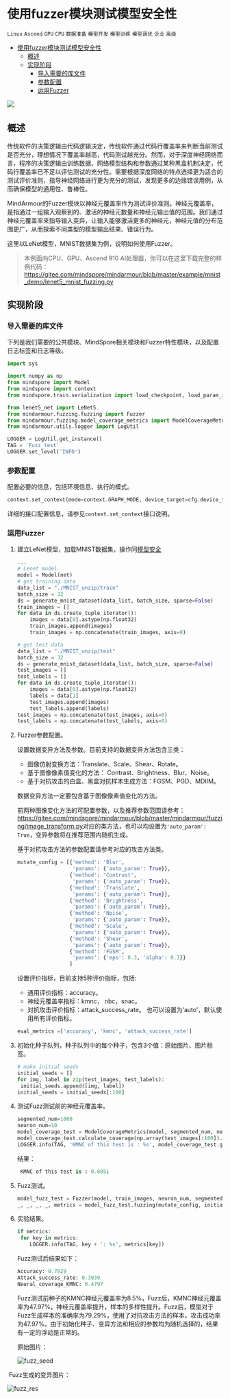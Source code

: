 # 使用fuzzer模块测试模型安全性

`Linux` `Ascend` `GPU` `CPU` `数据准备` `模型开发` `模型训练` `模型调优` `企业` `高级`

<!-- TOC -->

- [使用fuzzer模块测试模型安全性](#使用fuzzer模块测试模型安全性)
    - [概述](#概述)
    - [实现阶段](#实现阶段)
        - [导入需要的库文件](#导入需要的库文件)
        - [参数配置](#参数配置)
        - [运用Fuzzer](#运用fuzzer)

<!-- /TOC -->
<a href="https://gitee.com/mindspore/docs/blob/master/tutorials/source_zh_cn/advanced_use/fuzzer.md" target="_blank"><img src="../_static/logo_source.png"></a>&nbsp;&nbsp;

## 概述

传统软件的决策逻辑由代码逻辑决定，传统软件通过代码行覆盖率来判断当前测试是否充分，理想情况下覆盖率越高，代码测试越充分。然而，对于深度神经网络而言，程序的决策逻辑由训练数据、网络模型结构和参数通过某种黑盒机制决定，代码行覆盖率已不足以评估测试的充分性。需要根据深度网络的特点选择更为适合的测试评价准则，指导神经网络进行更为充分的测试，发现更多的边缘错误用例，从而确保模型的通用性、鲁棒性。

MindArmour的Fuzzer模块以神经元覆盖率作为测试评价准则。神经元覆盖率，是指通过一组输入观察到的、激活的神经元数量和神经元输出值的范围。我们通过神经元覆盖率来指导输入变异，让输入能够激活更多的神经元，神经元值的分布范围更广，从而探索不同类型的模型输出结果、错误行为。

这里以LeNet模型，MNIST数据集为例，说明如何使用Fuzzer。

> 本例面向CPU、GPU、Ascend 910 AI处理器，你可以在这里下载完整的样例代码：<https://gitee.com/mindspore/mindarmour/blob/master/example/mnist_demo/lenet5_mnist_fuzzing.py>

## 实现阶段

### 导入需要的库文件

下列是我们需要的公共模块、MindSpore相关模块和Fuzzer特性模块，以及配置日志标签和日志等级。

```python
import sys

import numpy as np
from mindspore import Model
from mindspore import context
from mindspore.train.serialization import load_checkpoint, load_param_into_net

from lenet5_net import LeNet5
from mindarmour.fuzzing.fuzzing import Fuzzer
from mindarmour.fuzzing.model_coverage_metrics import ModelCoverageMetrics
from mindarmour.utils.logger import LogUtil

LOGGER = LogUtil.get_instance()
TAG = 'Fuzz_test'
LOGGER.set_level('INFO')
```

### 参数配置

配置必要的信息，包括环境信息、执行的模式。

```python
context.set_context(mode=context.GRAPH_MODE, device_target=cfg.device_target)
```

详细的接口配置信息，请参见`context.set_context`接口说明。

### 运用Fuzzer

1. 建立LeNet模型，加载MNIST数据集，操作同[模型安全](<https://www.mindspore.cn/tutorial/zh-CN/master/advanced_use/model_security.html>)

   ```python
   ...
   # Lenet model
   model = Model(net)
   # get training data
   data_list = "./MNIST_unzip/train"
   batch_size = 32
   ds = generate_mnist_dataset(data_list, batch_size, sparse=False)
   train_images = []
   for data in ds.create_tuple_iterator():
       images = data[0].astype(np.float32)
       train_images.append(images)
       train_images = np.concatenate(train_images, axis=0)
   
   # get test data
   data_list = "./MNIST_unzip/test"
   batch_size = 32
   ds = generate_mnist_dataset(data_list, batch_size, sparse=False)
   test_images = []
   test_labels = []
   for data in ds.create_tuple_iterator():
       images = data[0].astype(np.float32)
       labels = data[1]
       test_images.append(images)
       test_labels.append(labels)
   test_images = np.concatenate(test_images, axis=0)
   test_labels = np.concatenate(test_labels, axis=0)
   ```

2. Fuzzer参数配置。

   设置数据变异方法及参数。目前支持的数据变异方法包含三类：

   - 图像仿射变换方法：Translate、Scale、Shear、Rotate。
   - 基于图像像素值变化的方法： Contrast、Brightness、Blur、Noise。
   - 基于对抗攻击的白盒、黑盒对抗样本生成方法：FGSM、PGD、MDIIM。

   数据变异方法一定要包含基于图像像素值变化的方法。

   前两种图像变化方法的可配置参数，以及推荐参数范围请参考：<https://gitee.com/mindspore/mindarmour/blob/master/mindarmour/fuzzing/image_transform.py>对应的类方法，也可以均设置为`'auto_param': True`，变异参数将在推荐范围内随机生成。

   基于对抗攻击方法的参数配置请参考对应的攻击方法类。

   ```python
   mutate_config = [{'method': 'Blur',
                     'params': {'auto_param': True}},
                    {'method': 'Contrast',
                     'params': {'auto_param': True}},
                    {'method': 'Translate',
                     'params': {'auto_param': True}},
                    {'method': 'Brightness',
                     'params': {'auto_param': True}},
                    {'method': 'Noise',
                     'params': {'auto_param': True}},
                    {'method': 'Scale',
                     'params': {'auto_param': True}},
                    {'method': 'Shear',
                     'params': {'auto_param': True}},
                    {'method': 'FGSM',
                     'params': {'eps': 0.3, 'alpha': 0.1}}
                    ]
   ```

   设置评价指标，目前支持5种评价指标，包括:
   - 通用评价指标：accuracy。
   - 神经元覆盖率指标：kmnc， nbc，snac。
   - 对抗攻击评价指标：attack_success_rate。
   也可以设置为‘auto’，默认使用所有评价指标。

   ```python
   eval_metrics =['accuracy', 'kmnc', 'attack_success_rate']
   ```

3. 初始化种子队列，种子队列中的每个种子，包含3个值：原始图片、图片标签。

   ```python
   # make initial seeds
   initial_seeds = []
   for img, label in zip(test_images, test_labels):
   	initial_seeds.append([img, label])
   initial_seeds = initial_seeds[:100]
   ```

4. 测试Fuzz测试前的神经元覆盖率。

   ```python
   segmented_num=1000
   neuron_num=10
   model_coverage_test = ModelCoverageMetrics(model, segmented_num, neuron_num, train_images)
   model_coverage_test.calculate_coverage(np.array(test_images[:100]).astype(np.float32))
   LOGGER.info(TAG, 'KMNC of this test is : %s', model_coverage_test.get_kmnc())
   ```

   结果：

   ```python
    KMNC of this test is : 0.0851
   ```

5. Fuzz测试。

   ```python
   model_fuzz_test = Fuzzer(model, train_images, neuron_num, segmented_num)
   _, _, _, _, metrics = model_fuzz_test.fuzzing(mutate_config, initial_seeds, eval_metrics=eval_metrics)
   ```

6. 实验结果。

   ```python
   if metrics:
   	for key in metrics:
       LOGGER.info(TAG, key + ': %s', metrics[key])
   ```

   Fuzz测试后结果如下：

   ```python
   Accuracy: 0.7929
   Attack_success_rate: 0.3939
   Neural_coverage_KMNC: 0.4797
   ```

   Fuzz测试前种子的KMNC神经元覆盖率为8.5%，Fuzz后，KMNC神经元覆盖率为47.97%，神经元覆盖率提升，样本的多样性提升。Fuzz后，模型对于Fuzz生成样本的准确率为79.29%，使用了对抗攻击方法的样本，攻击成功率为47.97%。由于初始化种子、变异方法和相应的参数均为随机选择的，结果有一定的浮动是正常的。

   原始图片：

   ![fuzz_seed](./images/fuzz_seed.png)

​   Fuzz生成的变异图片：

   ![fuzz_res](./images/fuzz_res.png)